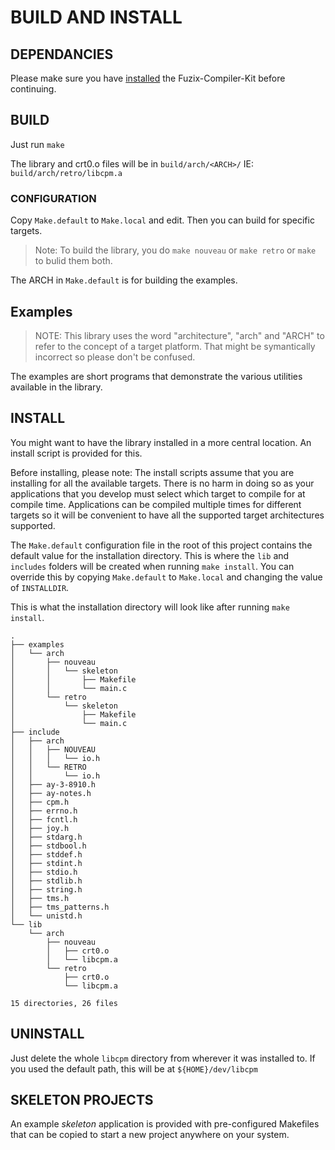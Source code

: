 # BUILD AND INSTALL

## DEPENDANCIES

Please make sure you have [installed](./COMPILER-KIT.md) the Fuzix-Compiler-Kit
before continuing.

## BUILD
Just run `make`

The library and crt0.o files will be in `build/arch/<ARCH>/`  IE:
`build/arch/retro/libcpm.a`

### CONFIGURATION

Copy `Make.default` to `Make.local` and edit.  Then you can build for specific
targets.

> Note: To build the library, you do `make nouveau` or `make retro` or `make` to
> bulid them both.

The ARCH in `Make.default` is for building the examples.

## Examples

> NOTE: This library uses the word "architecture", "arch" and "ARCH" to refer to
> the concept of a target platform.  That might be symantically incorrect so
> please don't be confused.

The examples are short programs that demonstrate the various utilities available
in the library.

## INSTALL

You might want to have the library installed in a more central location.  An
install script is provided for this.

Before installing, please note: The install scripts assume that you are
installing for all the available targets.  There is no harm in doing so as your
applications that you develop must select which target to compile for at compile
time.  Applications can be compiled multiple times for different targets so it
will be convenient to have all the supported target architectures supported.

The `Make.default` configuration file in the root of this project contains the
default value for the installation directory.  This is where the `lib` and
`includes` folders will be created when running `make install`.  You can
override this by copying `Make.default` to `Make.local` and changing the value
of `INSTALLDIR`.

This is what the installation directory will look like after running `make
install`.

```text
.
├── examples
│   └── arch
│       ├── nouveau
│       │   └── skeleton
│       │       ├── Makefile
│       │       └── main.c
│       └── retro
│           └── skeleton
│               ├── Makefile
│               └── main.c
├── include
│   ├── arch
│   │   ├── NOUVEAU
│   │   │   └── io.h
│   │   └── RETRO
│   │       └── io.h
│   ├── ay-3-8910.h
│   ├── ay-notes.h
│   ├── cpm.h
│   ├── errno.h
│   ├── fcntl.h
│   ├── joy.h
│   ├── stdarg.h
│   ├── stdbool.h
│   ├── stddef.h
│   ├── stdint.h
│   ├── stdio.h
│   ├── stdlib.h
│   ├── string.h
│   ├── tms.h
│   ├── tms_patterns.h
│   └── unistd.h
└── lib
    └── arch
        ├── nouveau
        │   ├── crt0.o
        │   └── libcpm.a
        └── retro
            ├── crt0.o
            └── libcpm.a

15 directories, 26 files
```

## UNINSTALL

Just delete the whole `libcpm` directory from wherever it was installed to.  If
you used the default path, this will be at `${HOME}/dev/libcpm`

## SKELETON PROJECTS

An example *skeleton* application is provided with pre-configured Makefiles
that can be copied to start a new project anywhere on your system.

